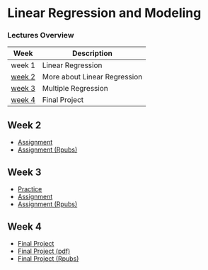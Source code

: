 # Linear Regression and Modeling

### Lectures Overview

| Week              | Description                  |
| ----------------- | ---------------------------- |
| week 1            | Linear Regression            |
| [week 2](#week-2) | More about Linear Regression |
| [week 3](#week-3) | Multiple Regression          |
| [week 4](#week-4) | Final Project                |

## Week 2

- [Assignment](assignment/week2)
- [Assignment (Rpubs)](https://rpubs.com/jacobjohn2016/648787)

## Week 3

- [Practice](practice/week3)
- [Assignment](assignment/week3)
- [Assignment (Rpubs)](https://rpubs.com/jacobjohn2016/649324)
  
## Week 4

- [Final Project](assignment/week4)
- [Final Project (pdf)]()
- [Final Project (Rpubs)]()